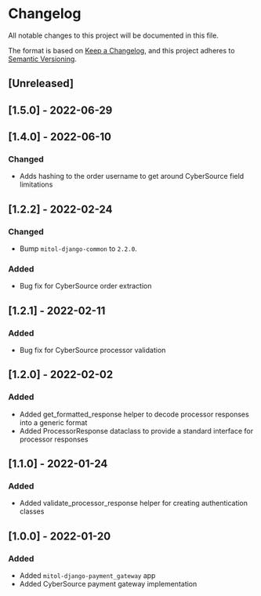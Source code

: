 # Changelog
All notable changes to this project will be documented in this file.

The format is based on [Keep a Changelog](https://keepachangelog.com/en/1.0.0/),
and this project adheres to [Semantic Versioning](https://semver.org/spec/v2.0.0.html).

## [Unreleased]

## [1.5.0] - 2022-06-29

## [1.4.0] - 2022-06-10

### Changed
- Adds hashing to the order username to get around CyberSource field limitations

## [1.2.2] - 2022-02-24

### Changed
- Bump `mitol-django-common` to `2.2.0`.

### Added
- Bug fix for CyberSource order extraction

## [1.2.1] - 2022-02-11

### Added
- Bug fix for CyberSource processor validation 

## [1.2.0] - 2022-02-02

### Added
- Added get_formatted_response helper to decode processor responses into a generic format
- Added ProcessorResponse dataclass to provide a standard interface for processor responses

## [1.1.0] - 2022-01-24

### Added
- Added validate_processor_response helper for creating authentication classes

## [1.0.0] - 2022-01-20

### Added
- Added `mitol-django-payment_gateway` app
- Added CyberSource payment gateway implementation